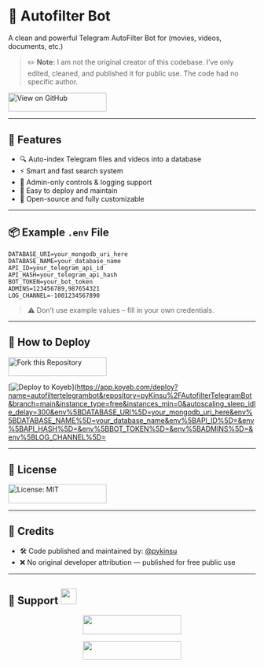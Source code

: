 # 📁 Autofilter Bot

A clean and powerful Telegram AutoFilter Bot for (movies, videos, documents, etc.) 

> ✏️ **Note:** I am not the original creator of this codebase. I’ve only edited, cleaned, and published it for public use. The code had no specific author.

<a href="https://github.com/pyKinsu/AutofilterTelegramBot" target="_blank">
  <img src="https://img.shields.io/badge/View%20on-GitHub-blue?style=plastic&logo=github" width="200" height="38.5" alt="View on GitHub" />
</a>

---

## 🚀 Features

- 🔍 Auto-index Telegram files and videos into a database
- ⚡ Smart and fast search system
- 🔐 Admin-only controls & logging support
- 🧩 Easy to deploy and maintain
- 💯 Open-source and fully customizable

---

## 📦 Example `.env` File

```env
DATABASE_URI=your_mongodb_uri_here
DATABASE_NAME=your_database_name
API_ID=your_telegram_api_id
API_HASH=your_telegram_api_hash
BOT_TOKEN=your_bot_token
ADMINS=123456789,987654321
LOG_CHANNEL=-1001234567890
````

> ⚠️ Don’t use example values – fill in your own credentials.

---

## 🚀 How to Deploy
<a href="https://github.com/pyKinsu/AutofilterTelegramBot/fork" target="_blank">
  <img src="https://img.shields.io/badge/Fork%20this-Repository-success?logo=github&style=for-the-badge" width="200" height="38.5" alt="Fork this Repository" />
</a>

[![Deploy to Koyeb](https://www.koyeb.com/static/images/deploy/button.svg)](https://app.koyeb.com/deploy?name=autofiltertelegrambot&repository=pyKinsu%2FAutofilterTelegramBot&branch=main&instance_type=free&instances_min=0&autoscaling_sleep_idle_delay=300&env%5BDATABASE_URI%5D=your_mongodb_uri_here&env%5BDATABASE_NAME%5D=your_database_name&env%5BAPI_ID%5D=&env%5BAPI_HASH%5D=&env%5BBOT_TOKEN%5D=&env%5BADMINS%5D=&env%5BLOG_CHANNEL%5D=

---

## 🧾 License

<a href="./LICENSE" target="_blank">
  <img src="https://img.shields.io/badge/License-MIT-yellow.svg?style=for-the-badge&logo=opensourceinitiative" width="200" height="38.5" alt="License: MIT" />
</a>

---

## 🙏 Credits

* 🛠 Code published and maintained by: [@pykinsu](https://github.com/pykinsu)
* ❌ No original developer attribution — published for free public use

---

<h2>🌟 Support <img src="https://media.giphy.com/media/LnQjpWaON8nhr21vNW/giphy.gif" width="32"/></h2> <p align="center"> <a href="https://telegram.me/kissuhelp"><img src="https://img.shields.io/badge/-Contact%20Me-black.svg?style=for-the-badge&logo=Telegram" width="200" height="38.5"/></a> </p> <p align="center"> <a href="https://telegram.me/kissubots"><img src="https://img.shields.io/badge/-Support%20Channel-black.svg?style=for-the-badge&logo=Telegram" width="200" height="38.5"/></a> </p>
